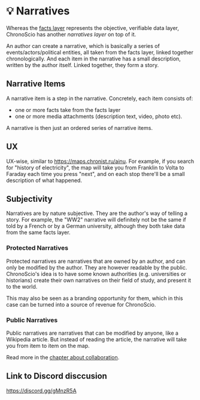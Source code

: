 # 💡 Narratives

Whereas the [facts layer](/features/facts.md) represents the objective, verifiable data layer, ChronoScio has another _narratives layer_ on top of it.

An author can create a narrative, which is basically a series of events/actors/political entities, all taken from the facts layer, linked together chronologically. And each item in the narrative has a small description, written by the author itself. Linked together, they form a story.

## Narrative Items

A narrative item is a step in the narrative. Concretely, each item consists of:

- one or more facts take from the facts layer
- one or more media attachments (description text, video, photo etc).

A narrative is then just an ordered series of narrative items.

## UX

UX-wise, similar to https://maps.chronist.ru/ainu. For example, if you search for "history of electricity", the map will take you from Franklin to Volta to Faraday each time you press "next", and on each stop there'll be a small description of what happened.

## Subjectivity

Narratives are by nature subjective. They are the author's way of telling a story. For example, the "WW2" narrative will definitely not be the same if told by a French or by a German university, although they both take data from the same facts layer.

### Protected Narratives

Protected narratives are narratives that are owned by an author, and can only be modified by the author. They are however readable by the public. ChronoScio's idea is to have some known authorities (e.g. universities or historians) create their own narratives on their field of study, and present it to the world.

This may also be seen as a branding opportunity for them, which in this case can be turned into a source of revenue for ChronoScio.

### Public Narratives

Public narratives are narratives that can be modified by anyone, like a Wikipedia article. But instead of reading the article, the narrative will take you from item to item on the map.

Read more in the [chapter about collaboration](/features/collaboration_moderation.md).

## Link to Discord disccusion

https://discord.gg/gMnzR5A
